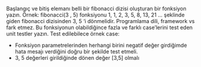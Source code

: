 Başlangıç ve bitiş elemanı belli bir fibonacci dizisi oluşturan bir fonksiyon yazın.
Örnek: fibonacci(3 , 5) fonksiyonu
1, 1, 2, 3, 5, 8, 13, 21 ... şeklinde giden fibonacci dizisinden
3, 5 ‘i dönmelidir.
Programlama dili, framework vs fark etmez.
Bu fonksiyonun olabildiğince fazla ve farklı case’lerini test eden unit testler yazın.
Test edilebilece örnek case:
- Fonksiyon parametrelerinden herhangi birini negatif değer girdiğimde hata mesajı
verdiğini doğru bir şekilde test etmeli.
- 3, 5 değerleri girildiğinde dönen değer [3,5] olmalı
